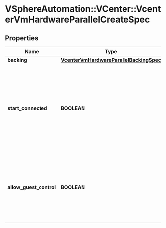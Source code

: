 # VSphereAutomation::VCenter::VcenterVmHardwareParallelCreateSpec

## Properties
Name | Type | Description | Notes
------------ | ------------- | ------------- | -------------
**backing** | [**VcenterVmHardwareParallelBackingSpec**](VcenterVmHardwareParallelBackingSpec.md) |  | [optional] 
**start_connected** | **BOOLEAN** | Flag indicating whether the virtual device should be connected whenever the virtual machine is powered on. Defaults to false if unset. | [optional] 
**allow_guest_control** | **BOOLEAN** | Flag indicating whether the guest can connect and disconnect the device. Defaults to false if unset. | [optional] 


